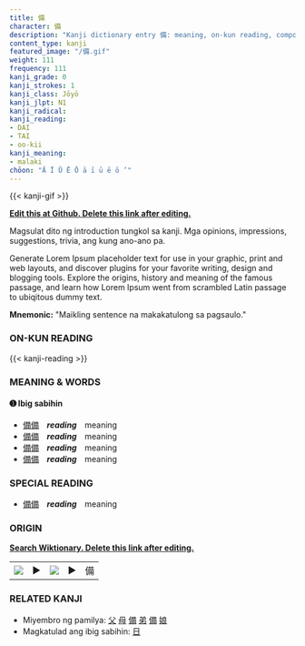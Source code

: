 ```yaml
---
title: 備
character: 備
description: "Kanji dictionary entry 備: meaning, on-kun reading, compounds, origin, related kanji"
content_type: kanji
featured_image: "/備.gif"
weight: 111
frequency: 111
kanji_grade: 0
kanji_strokes: 1
kanji_class: Jōyō
kanji_jlpt: N1
kanji_radical: 
kanji_reading: 
- DAI
- TAI
- oo-kii
kanji_meaning:
- malaki
chōon: "Ā Ī Ū Ē Ō ā ī ū ē ō ’"
---
```

[//]: # (Don't edit the line below. Kanji animated GIF code is automatically generated.)
{{< kanji-gif >}}

[//]: # (Edit below this line.)

**[Edit this at Github. Delete this link after editing.](https://github.com/tim0g/tim/tree/main/content/kanji/備/index.md)**

Magsulat dito ng introduction tungkol sa kanji. Mga opinions, impressions, suggestions, trivia, ang kung ano-ano pa.

Generate Lorem Ipsum placeholder text for use in your graphic, print and web layouts, and discover plugins for your favorite writing, design and blogging tools. Explore the origins, history and meaning of the famous passage, and learn how Lorem Ipsum went from scrambled Latin passage to ubiqitous dummy text.
 
**Mnemonic:** "Maikling sentence na makakatulong sa pagsaulo."

### ON-KUN READING

[//]: # (Don't edit the line below. ON-KUN READING code is automatically generated.)
{{< kanji-reading >}}

### MEANING & WORDS

#### ➊ **Ibig sabihin**
  - [備](../備)[備](../備)　***reading***　meaning
  - [備](../備)[備](../備)　***reading***　meaning
  - [備](../備)[備](../備)　***reading***　meaning
  - [備](../備)[備](../備)　***reading***　meaning

### SPECIAL READING
  - [備](../備)[備](../備)　***reading***　meaning

### ORIGIN

**[Search Wiktionary. Delete this link after editing.](https://wiktionary.org/wiki/備)**
<table class="kanji-table"><tr><td>
<img src="60px-備-bronze.svg.png">
</td><td>▶</td><td>
<img src="60px-備-oracle.svg.png">
</td><td>▶</td>
<td class="kanji-origin">備</td>
</tr></table>

### RELATED KANJI
- Miyembro ng pamilya: [父](../父) [母](../母) [備](../備) [弟](../弟) [備](../備) [娘](../娘)
- Magkatulad ang ibig sabihin: [日](../日)
